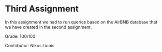 # Third Assignment

In this assignment we had to run queries based on the AirBNB database that we have created in the second assignment.

Grade: 100/100

Contributor: Nikos Lionis

